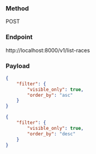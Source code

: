 ### Method

POST

### Endpoint

http://localhost:8000/v1/list-races

### Payload

```json
{
    "filter": {
        "visible_only": true,
        "order_by": "asc"
    }
}
```

```json
{
    "filter": {
        "visible_only": true,
        "order_by": "desc"
    }
}
```
